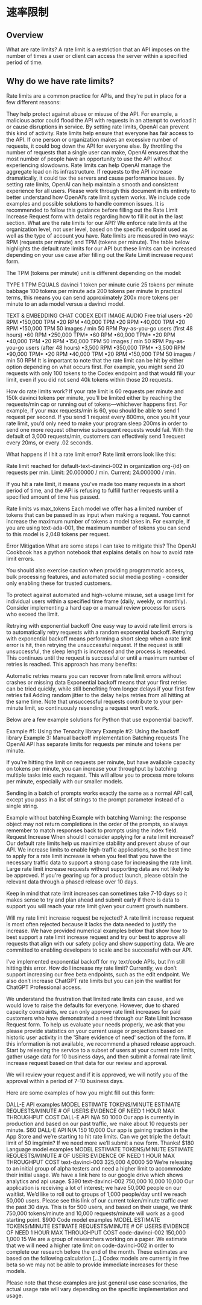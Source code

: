 # 速率限制

## Overview

What are rate limits?
A rate limit is a restriction that an API imposes on the number of times a user or client can access the server within a specified period of time.

## Why do we have rate limits?

Rate limits are a common practice for APIs, and they're put in place for a few different reasons:

They help protect against abuse or misuse of the API. For example, a malicious actor could flood the API with requests in an attempt to overload it or cause disruptions in service. By setting rate limits, OpenAI can prevent this kind of activity.
Rate limits help ensure that everyone has fair access to the API. If one person or organization makes an excessive number of requests, it could bog down the API for everyone else. By throttling the number of requests that a single user can make, OpenAI ensures that the most number of people have an opportunity to use the API without experiencing slowdowns.
Rate limits can help OpenAI manage the aggregate load on its infrastructure. If requests to the API increase dramatically, it could tax the servers and cause performance issues. By setting rate limits, OpenAI can help maintain a smooth and consistent experience for all users.
Please work through this document in its entirety to better understand how OpenAI’s rate limit system works. We include code examples and possible solutions to handle common issues. It is recommended to follow this guidance before filling out the Rate Limit Increase Request form with details regarding how to fill it out in the last section.
What are the rate limits for our API?
We enforce rate limits at the organization level, not user level, based on the specific endpoint used as well as the type of account you have. Rate limits are measured in two ways: RPM (requests per minute) and TPM (tokens per minute). The table below highlights the default rate limits for our API but these limits can be increased depending on your use case after filling out the Rate Limit increase request form.

The TPM (tokens per minute) unit is different depending on the model:

TYPE 1 TPM EQUALS
davinci 1 token per minute
curie 25 tokens per minute
babbage 100 tokens per minute
ada 200 tokens per minute
In practical terms, this means you can send approximately 200x more tokens per minute to an ada model versus a davinci model.

TEXT & EMBEDDING CHAT CODEX EDIT IMAGE AUDIO
Free trial users •20 RPM
•150,000 TPM •20 RPM
•40,000 TPM •20 RPM
•40,000 TPM •20 RPM
•150,000 TPM 50 images / min 50 RPM
Pay-as-you-go users (first 48 hours) •60 RPM
•250,000 TPM* •60 RPM
•60,000 TPM* •20 RPM
•40,000 TPM •20 RPM
•150,000 TPM 50 images / min 50 RPM
Pay-as-you-go users (after 48 hours) •3,500 RPM
•350,000 TPM* •3,500 RPM
•90,000 TPM* •20 RPM
•40,000 TPM •20 RPM
•150,000 TPM 50 images / min 50 RPM
It is important to note that the rate limit can be hit by either option depending on what occurs first. For example, you might send 20 requests with only 100 tokens to the Codex endpoint and that would fill your limit, even if you did not send 40k tokens within those 20 requests.

How do rate limits work?
If your rate limit is 60 requests per minute and 150k davinci tokens per minute, you’ll be limited either by reaching the requests/min cap or running out of tokens—whichever happens first. For example, if your max requests/min is 60, you should be able to send 1 request per second. If you send 1 request every 800ms, once you hit your rate limit, you’d only need to make your program sleep 200ms in order to send one more request otherwise subsequent requests would fail. With the default of 3,000 requests/min, customers can effectively send 1 request every 20ms, or every .02 seconds.

What happens if I hit a rate limit error?
Rate limit errors look like this:

Rate limit reached for default-text-davinci-002 in organization org-{id} on requests per min. Limit: 20.000000 / min. Current: 24.000000 / min.

If you hit a rate limit, it means you've made too many requests in a short period of time, and the API is refusing to fulfill further requests until a specified amount of time has passed.

Rate limits vs max_tokens
Each model we offer has a limited number of tokens that can be passed in as input when making a request. You cannot increase the maximum number of tokens a model takes in. For example, if you are using text-ada-001, the maximum number of tokens you can send to this model is 2,048 tokens per request.

Error Mitigation
What are some steps I can take to mitigate this?
The OpenAI Cookbook has a python notebook that explains details on how to avoid rate limit errors.

You should also exercise caution when providing programmatic access, bulk processing features, and automated social media posting - consider only enabling these for trusted customers.

To protect against automated and high-volume misuse, set a usage limit for individual users within a specified time frame (daily, weekly, or monthly). Consider implementing a hard cap or a manual review process for users who exceed the limit.

Retrying with exponential backoff
One easy way to avoid rate limit errors is to automatically retry requests with a random exponential backoff. Retrying with exponential backoff means performing a short sleep when a rate limit error is hit, then retrying the unsuccessful request. If the request is still unsuccessful, the sleep length is increased and the process is repeated. This continues until the request is successful or until a maximum number of retries is reached. This approach has many benefits:

Automatic retries means you can recover from rate limit errors without crashes or missing data
Exponential backoff means that your first retries can be tried quickly, while still benefiting from longer delays if your first few retries fail
Adding random jitter to the delay helps retries from all hitting at the same time.
Note that unsuccessful requests contribute to your per-minute limit, so continuously resending a request won’t work.

Below are a few example solutions for Python that use exponential backoff.

Example #1: Using the Tenacity library
Example #2: Using the backoff library
Example 3: Manual backoff implementation
Batching requests
The OpenAI API has separate limits for requests per minute and tokens per minute.

If you're hitting the limit on requests per minute, but have available capacity on tokens per minute, you can increase your throughput by batching multiple tasks into each request. This will allow you to process more tokens per minute, especially with our smaller models.

Sending in a batch of prompts works exactly the same as a normal API call, except you pass in a list of strings to the prompt parameter instead of a single string.

Example without batching
Example with batching
Warning: the response object may not return completions in the order of the prompts, so always remember to match responses back to prompts using the index field.
Request Increase
When should I consider applying for a rate limit increase?
Our default rate limits help us maximize stability and prevent abuse of our API. We increase limits to enable high-traffic applications, so the best time to apply for a rate limit increase is when you feel that you have the necessary traffic data to support a strong case for increasing the rate limit. Large rate limit increase requests without supporting data are not likely to be approved. If you're gearing up for a product launch, please obtain the relevant data through a phased release over 10 days.

Keep in mind that rate limit increases can sometimes take 7-10 days so it makes sense to try and plan ahead and submit early if there is data to support you will reach your rate limit given your current growth numbers.

Will my rate limit increase request be rejected?
A rate limit increase request is most often rejected because it lacks the data needed to justify the increase. We have provided numerical examples below that show how to best support a rate limit increase request and try our best to approve all requests that align with our safety policy and show supporting data. We are committed to enabling developers to scale and be successful with our API.

I’ve implemented exponential backoff for my text/code APIs, but I’m still hitting this error. How do I increase my rate limit?
Currently, we don’t support increasing our free beta endpoints, such as the edit endpoint. We also don’t increase ChatGPT rate limits but you can join the waitlist for ChatGPT Professional access.

We understand the frustration that limited rate limits can cause, and we would love to raise the defaults for everyone. However, due to shared capacity constraints, we can only approve rate limit increases for paid customers who have demonstrated a need through our Rate Limit Increase Request form. To help us evaluate your needs properly, we ask that you please provide statistics on your current usage or projections based on historic user activity in the 'Share evidence of need' section of the form. If this information is not available, we recommend a phased release approach. Start by releasing the service to a subset of users at your current rate limits, gather usage data for 10 business days, and then submit a formal rate limit increase request based on that data for our review and approval.

We will review your request and if it is approved, we will notify you of the approval within a period of 7-10 business days.

Here are some examples of how you might fill out this form:

DALL-E API examples
MODEL ESTIMATE TOKENS/MINUTE ESTIMATE REQUESTS/MINUTE # OF USERS EVIDENCE OF NEED 1 HOUR MAX THROUGHPUT COST
DALL-E API N/A 50 1000 Our app is currently in production and based on our past traffic, we make about 10 requests per minute. $60
DALL-E API N/A 150 10,000 Our app is gaining traction in the App Store and we’re starting to hit rate limits. Can we get triple the default limit of 50 img/min? If we need more we’ll submit a new form. Thanks! $180
Language model examples
MODEL ESTIMATE TOKENS/MINUTE ESTIMATE REQUESTS/MINUTE # OF USERS EVIDENCE OF NEED 1 HOUR MAX THROUGHPUT COST
text-davinci-003 325,000 4,0000 50 We’re releasing to an initial group of alpha testers and need a higher limit to accommodate their initial usage. We have a link here to our google drive which shows analytics and api usage. $390
text-davinci-002 750,000 10,000 10,000 Our application is receiving a lot of interest; we have 50,000 people on our waitlist. We’d like to roll out to groups of 1,000 people/day until we reach 50,000 users. Please see this link of our current token/minute traffic over the past 30 days. This is for 500 users, and based on their usage, we think 750,000 tokens/minute and 10,000 requests/minute will work as a good starting point. $900
Code model examples
MODEL ESTIMATE TOKENS/MINUTE ESTIMATE REQUESTS/MINUTE # OF USERS EVIDENCE OF NEED 1 HOUR MAX THROUGHPUT COST
code-davinci-002 150,000 1,000 15 We are a group of researchers working on a paper. We estimate that we will need a higher rate limit on code-davinci-002 in order to complete our research before the end of the month. These estimates are based on the following calculation [...] Codex models are currently in free beta so we may not be able to provide immediate increases for these models.

Please note that these examples are just general use case scenarios, the actual usage rate will vary depending on the specific implementation and usage.
